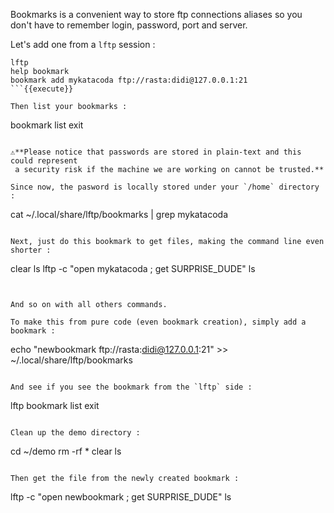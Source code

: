 Bookmarks is a convenient way to store ftp connections aliases so
you don't have to remember login, password, port and server.

Let's add one from a `lftp` session :

```
lftp
help bookmark
bookmark add mykatacoda ftp://rasta:didi@127.0.0.1:21
```{{execute}}

Then list your bookmarks :

```
bookmark list
exit
```{{execute}}

⚠️**Please notice that passwords are stored in plain-text and this could represent
 a security risk if the machine we are working on cannot be trusted.**

Since now, the pasword is locally stored under your `/home` directory :

```
cat  ~/.local/share/lftp/bookmarks | grep mykatacoda
```{{execute}}

Next, just do this bookmark to get files, making the command line even shorter :

```
clear
ls
lftp -c "open mykatacoda ; get SURPRISE_DUDE"
ls
```{{execute}}


And so on with all others commands.

To make this from pure code (even bookmark creation), simply add a bookmark :

```
echo "newbookmark      ftp://rasta:didi@127.0.0.1:21" >> ~/.local/share/lftp/bookmarks
```{{execute}}

And see if you see the bookmark from the `lftp` side :

```
lftp
bookmark list
exit
```{{execute}}

Clean up the demo directory :

```
cd ~/demo
rm -rf *
clear
ls
```{{execute}}

Then get the file from the newly created bookmark :

```
lftp -c "open newbookmark ; get SURPRISE_DUDE"
ls
```{{execute}}